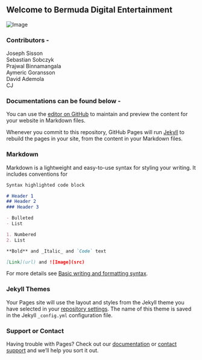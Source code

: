 ## Welcome to Bermuda Digital Entertainment

![Image](1nNCbKmXAv3fgPWm7zRbdMHIoIBUjF7WZenx2Ffm0FW8)

### Contributors -
Joseph Sisson  
Sebastian Sobczyk  
Prajwal Binnamangala  
Aymeric Goransson  
David Ademola  
CJ

### Documentations can be found below -

You can use the [editor on GitHub](https://github.com/Bermuda-Digital-Entertainment/Bermuda-Digital-Entertainment.github.io/edit/main/README.md) to maintain and preview the content for your website in Markdown files.

Whenever you commit to this repository, GitHub Pages will run [Jekyll](https://jekyllrb.com/) to rebuild the pages in your site, from the content in your Markdown files.

### Markdown

Markdown is a lightweight and easy-to-use syntax for styling your writing. It includes conventions for

```markdown
Syntax highlighted code block

# Header 1
## Header 2
### Header 3

- Bulleted
- List

1. Numbered
2. List

**Bold** and _Italic_ and `Code` text

[Link](url) and ![Image](src)
```

For more details see [Basic writing and formatting syntax](https://docs.github.com/en/github/writing-on-github/getting-started-with-writing-and-formatting-on-github/basic-writing-and-formatting-syntax).

### Jekyll Themes

Your Pages site will use the layout and styles from the Jekyll theme you have selected in your [repository settings](https://github.com/Bermuda-Digital-Entertainment/Bermuda-Digital-Entertainment.github.io/settings/pages). The name of this theme is saved in the Jekyll `_config.yml` configuration file.

### Support or Contact

Having trouble with Pages? Check out our [documentation](https://docs.github.com/categories/github-pages-basics/) or [contact support](https://support.github.com/contact) and we’ll help you sort it out.
